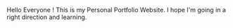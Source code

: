 Hello Everyone !
This is my Personal Portfolio Website.
I hope I'm going in a right direction and learning.